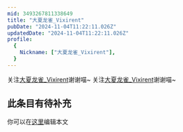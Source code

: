 ```yaml
---
mid: 3493267811338649
title: "大夏龙雀_Vixirent"
pubDate: "2024-11-04T11:22:11.026Z"
updatedDate: "2024-11-04T11:22:11.026Z"
profile:
  {
    Nickname: ["大夏龙雀_Vixirent"],
  }
---
```


关注[大夏龙雀_Vixirent](https://space.bilibili.com/3493267811338649)谢谢喵~ 关注[大夏龙雀_Vixirent](https://space.bilibili.com/3493267811338649)谢谢喵~

## 此条目有待补充
你可以在[这里](https://github.com/Yuhanawa/VTuber.ICU-Content/edit/master/v/大夏龙雀_Vixirent/index.md)编辑本文
